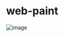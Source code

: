 # web-paint
![image](https://github.com/makarasty/web-paint/assets/71918286/43a97dbd-ca8b-4a24-bdfd-7f8fdfeb7a4f)
